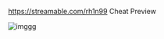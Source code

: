 https://streamable.com/rh1n99 Cheat Preview



![imggg](https://serving.photos.photobox.com/566902357eaa8602c8385b78062e10081577d1e94878c7a0ca5b9e5ae9dc047858372916.jpg)
